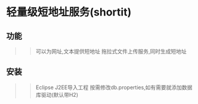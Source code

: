 轻量级短地址服务(shortit)
===============

功能
---------------

>> 可以为网址,文本提供短地址
>> 拖拉式文件上传服务,同时生成短地址

安装
---------------

>> Eclipse J2EE导入工程
>> 按需修改db.properties,如有需要就添加数据库驱动(默认带H2)